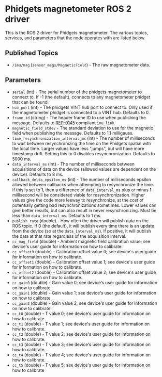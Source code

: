 Phidgets magnetometer ROS 2 driver
==================================

This is the ROS 2 driver for Phidgets magnetometer.  The various topics, services, and parameters that the node operates with are listed below.

Published Topics
----------------
* `/imu/mag` (`sensor_msgs/MagneticField`) - The raw magnetometer data.

Parameters
----------
* `serial` (int) - The serial number of the phidgets magnetometer to connect to.  If -1 (the default), connects to any magnetometer phidget that can be found.
* `hub_port` (int) - The phidgets VINT hub port to connect to.  Only used if the magnetometer phidget is connected to a VINT hub.  Defaults to 0.
* `frame_id` (string) - The header frame ID to use when publishing the message.  Defaults to [REP-0145](http://www.ros.org/reps/rep-0145.html) compliant `imu_link`.
* `magnetic_field_stdev` - The standard deviation to use for the magnetic field when publishing the message.  Defaults to 1.1 milligauss.
* `time_resynchronization_interval_ms` (int) - The number of milliseconds to wait between resynchronizing the time on the Phidgets spatial with the local time.  Larger values have less "jumps", but will have more timestamp drift.  Setting this to 0 disables resynchronization.  Defaults to 5000 ms.
* `data_interval_ms` (int) - The number of milliseconds between acquisitions of data on the device (allowed values are dependent on the device).  Defaults to 8 ms.
* `callback_delta_epsilon_ms` (int) - The number of milliseconds epsilon allowed between callbacks when attempting to resynchronize the time.  If this is set to 1, then a difference of `data_interval_ms` plus or minus 1 millisecond will be considered viable for resynchronization.  Higher values give the code more leeway to resynchronize, at the cost of potentially getting bad resynchronizations sometimes.  Lower values can give better results, but can also result in never resynchronizing.  Must be less than `data_interval_ms`.  Defaults to 1 ms.
* `publish_rate` (double) - How often the driver will publish data on the ROS topic.  If 0 (the default), it will publish every time there is an update from the device (so at the `data_interval_ms`).  If positive, it will publish the data at that rate regardless of the acquisition interval.
* `cc_mag_field` (double) - Ambient magnetic field calibration value; see device's user guide for information on how to calibrate.
* `cc_offset0` (double) - Calibration offset value 0; see device's user guide for information on how to calibrate.
* `cc_offset1` (double) - Calibration offset value 1; see device's user guide for information on how to calibrate.
* `cc_offset2` (double) - Calibration offset value 2; see device's user guide for information on how to calibrate.
* `cc_gain0` (double) - Gain value 0; see device's user guide for information on how to calibrate.
* `cc_gain1` (double) - Gain value 1; see device's user guide for information on how to calibrate.
* `cc_gain2` (double) - Gain value 2; see device's user guide for information on how to calibrate.
* `cc_t0` (double) - T value 0; see device's user guide for information on how to calibrate.
* `cc_t1` (double) - T value 1; see device's user guide for information on how to calibrate.
* `cc_t2` (double) - T value 2; see device's user guide for information on how to calibrate.
* `cc_t3` (double) - T value 3; see device's user guide for information on how to calibrate.
* `cc_t4` (double) - T value 4; see device's user guide for information on how to calibrate.
* `cc_t5` (double) - T value 5; see device's user guide for information on how to calibrate
